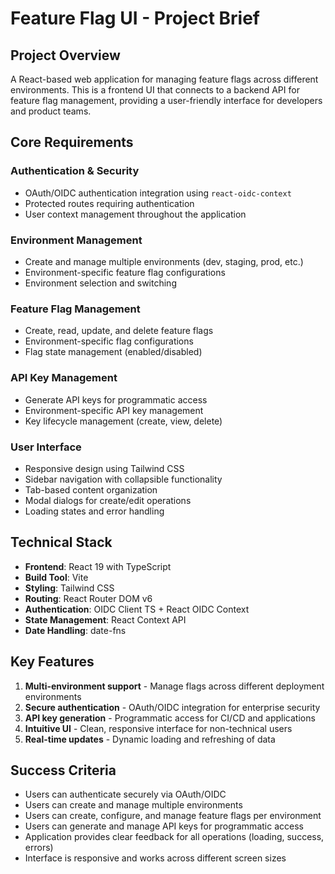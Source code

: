 # Feature Flag UI - Project Brief

## Project Overview
A React-based web application for managing feature flags across different environments. This is a frontend UI that connects to a backend API for feature flag management, providing a user-friendly interface for developers and product teams.

## Core Requirements

### Authentication & Security
- OAuth/OIDC authentication integration using `react-oidc-context`
- Protected routes requiring authentication
- User context management throughout the application

### Environment Management
- Create and manage multiple environments (dev, staging, prod, etc.)
- Environment-specific feature flag configurations
- Environment selection and switching

### Feature Flag Management
- Create, read, update, and delete feature flags
- Environment-specific flag configurations
- Flag state management (enabled/disabled)

### API Key Management
- Generate API keys for programmatic access
- Environment-specific API key management
- Key lifecycle management (create, view, delete)

### User Interface
- Responsive design using Tailwind CSS
- Sidebar navigation with collapsible functionality
- Tab-based content organization
- Modal dialogs for create/edit operations
- Loading states and error handling

## Technical Stack
- **Frontend**: React 19 with TypeScript
- **Build Tool**: Vite
- **Styling**: Tailwind CSS
- **Routing**: React Router DOM v6
- **Authentication**: OIDC Client TS + React OIDC Context
- **State Management**: React Context API
- **Date Handling**: date-fns

## Key Features
1. **Multi-environment support** - Manage flags across different deployment environments
2. **Secure authentication** - OAuth/OIDC integration for enterprise security
3. **API key generation** - Programmatic access for CI/CD and applications
4. **Intuitive UI** - Clean, responsive interface for non-technical users
5. **Real-time updates** - Dynamic loading and refreshing of data

## Success Criteria
- Users can authenticate securely via OAuth/OIDC
- Users can create and manage multiple environments
- Users can create, configure, and manage feature flags per environment
- Users can generate and manage API keys for programmatic access
- Application provides clear feedback for all operations (loading, success, errors)
- Interface is responsive and works across different screen sizes

